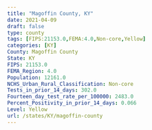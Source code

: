 ```yaml
---
title: "Magoffin County, KY"
date: 2021-04-09
draft: false
type: county
tags: [FIPS:21153.0,FEMA:4.0,Non-core,Yellow]
categories: [KY]
County: Magoffin County
State: KY
FIPS: 21153.0
FEMA_Region: 4.0
Population: 12161.0
NCHS_Urban_Rural_Classification: Non-core
Tests_in_prior_14_days: 302.0
Fourteen_day_test_rate_per_100000: 2483.0
Percent_Positivity_in_prior_14_days: 0.066
Level: Yellow
url: /states/KY/magoffin-county
---
```



